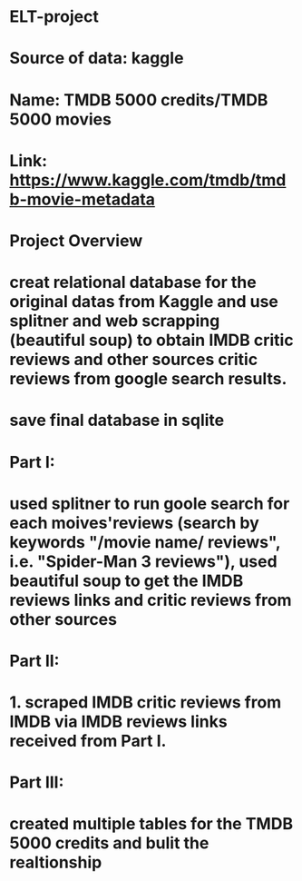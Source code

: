 # ELT-project

# Source of data: kaggle
# Name: TMDB 5000 credits/TMDB 5000 movies 
# Link: https://www.kaggle.com/tmdb/tmdb-movie-metadata

# Project Overview
# creat relational database for the original datas from Kaggle and use splitner and web scrapping (beautiful soup) to obtain IMDB critic reviews and other sources critic reviews from google search results.
# save final database in sqlite

# Part I:
# used splitner to run goole search for each moives'reviews (search by keywords "/movie name/ reviews", i.e. "Spider-Man 3 reviews"),  used beautiful soup to get the IMDB reviews links and critic reviews from other sources

# Part II:
# 1. scraped IMDB critic reviews from IMDB via IMDB reviews links received from Part I.

# Part III:
# created multiple tables for the TMDB 5000 credits and bulit the realtionship




